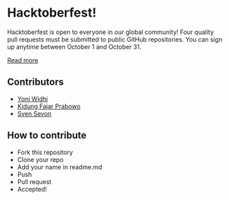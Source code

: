 # Hacktoberfest!

Hacktoberfest is open to everyone in our global community! Four quality pull requests must be submitted to public GitHub repositories. You can sign up anytime between October 1 and October 31.

[Read more](https://hacktoberfest.digitalocean.com/faq/)

## Contributors

- [Yoni Widhi](https://github.com/NichiNect)
- [Kidung Fajar Prabowo](https://github.com/kfajarbowo)
- [Sven Sevon](https://github.com/5E7EN)


## How to contribute

- Fork this repository
- Clone your repo
- Add your name in readme.md
- Push
- Pull request
- Accepted!
